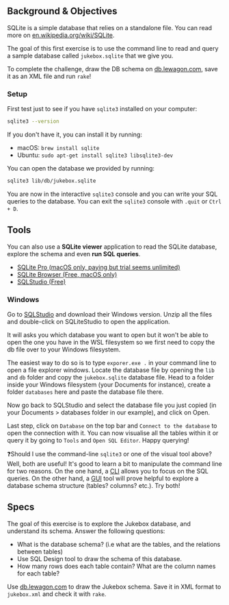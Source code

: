 ## Background & Objectives

SQLite is a simple database that relies on a standalone file. You can read more on [en.wikipedia.org/wiki/SQLite](http://en.wikipedia.org/wiki/SQLite).

The goal of this first exercise is to use the command line to read and query a sample database called `jukebox.sqlite` that we give you.

To complete the challenge, draw the DB schema on [db.lewagon.com](http://db.lewagon.com/), save it as an XML file and run `rake`!

### Setup

First test just to see if you have `sqlite3` installed on your computer:

```bash
sqlite3 --version
```

If you don't have it, you can install it by running:
- macOS: `brew install sqlite`
- Ubuntu: `sudo apt-get install sqlite3 libsqlite3-dev`

You can open the database we provided by running:

```bash
sqlite3 lib/db/jukebox.sqlite
```

You are now in the interactive `sqlite3` console and you can write your SQL queries to the database. You can exit the `sqlite3` console with `.quit` or `Ctrl + D`.

## Tools

You can also use a **SQLite viewer** application to read the SQLite database, explore the schema and even **run SQL queries**.

- [SQLite Pro (macOS only, paying but trial seems unlimited)](https://www.sqlitepro.com/)
- [SQLite Browser (Free, macOS only)](http://sqlitebrowser.org/)
- [SQLStudio (Free)](http://sqlitestudio.pl/)

### Windows

Go to [SQLStudio](http://sqlitestudio.pl/) and download their Windows version.
Unzip all the files and double-click on SQLiteStudio to open the application.

It will asks you which database you want to open but it won't be able to open the one you have in the WSL filesystem so we first need to copy the db file over to your Windows filesystem.

The easiest way to do so is to type `exporer.exe .` in your command line to open a file explorer windows. Locate the database file by opening the `lib` and `db` folder and copy the `jukebox.sqlite` database file.
Head to a folder inside your Windows filesystem (your Documents for instance), create a folder `databases` here and paste the database file there.

Now go back to SQLStudio and select the database file you just copied (in your Documents > databases folder in our example), and click on Open.

Last step, click on `Database` on the top bar and `Connect to the database` to open the connection with it.
You can now visualise all the tables within it or query it by going to `Tools` and `Open SQL Editor`. Happy querying!


❓Should I use the command-line `sqlite3` or one of the visual tool above? Well, both are useful! It's good to learn a bit to manipulate the command line for two reasons. On the one hand, a [CLI](https://en.wikipedia.org/wiki/Command-line_interface) allows you to focus on the SQL queries. On the other hand, a [GUI](https://en.wikipedia.org/wiki/Graphical_user_interface) tool will prove helpful to explore a database schema structure (tables? columns? etc.). Try both!

## Specs

The goal of this exercise is to explore the Jukebox database, and understand its schema. Answer the following questions:
- What is the database schema? (i.e what are the tables, and the relations between tables)
- Use SQL Design tool to draw the schema of this database.
- How many rows does each table contain? What are the column names for each table?

Use [db.lewagon.com](http://db.lewagon.com/) to draw the Jukebox schema. Save it in XML format to `jukebox.xml` and check it with `rake`.
